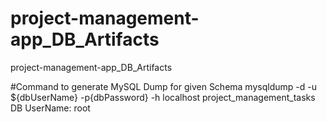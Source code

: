 # project-management-app_DB_Artifacts
project-management-app_DB_Artifacts

#Command to generate MySQL Dump for given Schema
mysqldump -d -u ${dbUserName} -p{dbPassword} -h localhost project_management_tasks
DB UserName: root
